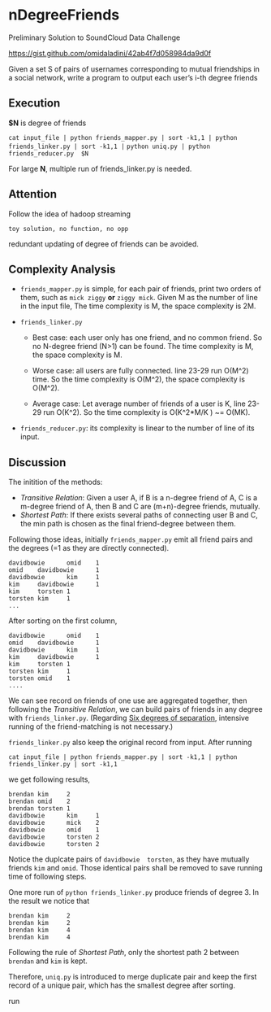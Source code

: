 nDegreeFriends
==============
Preliminary Solution to  SoundCloud Data Challenge

https://gist.github.com/omidaladini/42ab4f7d058984da9d0f

Given a set S of pairs of usernames corresponding to mutual friendships in a social network, 
write a program to output each user’s i-th degree friends

Execution
-------
**$N** is degree of friends

`cat input_file | python friends_mapper.py | sort -k1,1 | python friends_linker.py | sort -k1,1 |`
`python uniq.py | python friends_reducer.py  $N`

For large **N**, multiple run of friends_linker.py is needed.

Attention
-------
Follow the idea of hadoop streaming

`toy solution, no function, no opp`

redundant updating of degree of friends can be avoided.


Complexity Analysis
------

- `friends_mapper.py` is simple, for each pair of friends, print two orders of them, such as `mick ziggy` **or** `ziggy mick`.
  Given M as the number of line in the input file, The time complexity is M, the space complexity is 2M.

- `friends_linker.py` 

    - Best case: each user only has one friend, and no common friend. So no N-degree friend (N>1) can be found.
    The time complexity is M, the space complexity is M.

    - Worse case: all users are fully connected. line 23-29 run O(M^2) time. So the time complexity is O(M^2), 
    the space complexity is O(M^2).

    - Average case: Let average number of friends of a user is K,  line 23-29 run O(K^2). 
    So the time complexity is O(K^2*M/K ) ~= O(MK).

- `friends_reducer.py`: its complexity is linear to the number of line of its input.


Discussion
------
The initition of the methods: 
- *Transitive Relation*: Given a user A, if B is a n-degree friend of A, C is a m-degree friend of A, then B and C are (m+n)-degree friends,
mutually.
- *Shortest Path*: If there exists several paths of connecting user B and C, the min path is chosen as the final friend-degree between them.

Following those ideas, initially `friends_mapper.py` emit all friend pairs and the degrees (=1 as they are directly connected).

```
davidbowie      omid    1
omid    davidbowie      1
davidbowie      kim     1
kim     davidbowie      1
kim     torsten 1
torsten kim     1
...
```

After sorting on the first column,
```
davidbowie      omid    1
omid    davidbowie      1
davidbowie      kim     1
kim     davidbowie      1
kim     torsten 1
torsten kim     1
torsten omid    1
....
```
We can see record on friends of one use are aggregated together, then following the *Transitive Relation*, we can build pairs
of friends in any degree with `friends_linker.py`. (Regarding [Six degrees of separation](http://en.wikipedia.org/wiki/Six_degrees_of_separation), intensive
running of the friend-matching is not necessary.)

`friends_linker.py` also keep the original record from input. After running 

`cat input_file | python friends_mapper.py | sort -k1,1 | python friends_linker.py | sort -k1,1`

we get following results,

```
brendan kim     2
brendan omid    2
brendan torsten 1
davidbowie      kim     1
davidbowie      mick    2
davidbowie      omid    1
davidbowie      torsten 2
davidbowie      torsten 2
```

Notice the duplcate pairs of `davidbowie  torsten`, as they have mutually friends `kim` and `omid`. 
Those identical pairs shall be removed to save running time of following steps.

One more run of `python friends_linker.py` produce friends of degree 3. In the result we notice that

```
brendan kim     2
brendan kim     2
brendan kim     4
brendan kim     4
```

Following the rule of *Shortest Path*, only the shortest path 2 between `brendan` and  `kim` is kept. 

Therefore, `uniq.py` is introduced to merge duplicate pair and keep the first record of a unique pair, which
has the smallest degree after sorting.

run 



